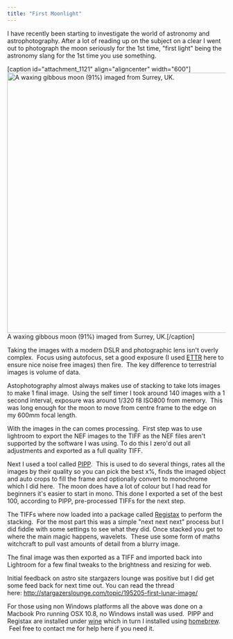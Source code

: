 ```yaml
---
title: "First Moonlight"
---
```

I have recently been starting to investigate the world of astronomy and astrophotography. After a lot of reading up on the subject on a clear I went out to photograph the moon seriously for the 1st time, "first light" being the astronomy slang for the 1st time you use something.

[caption id="attachment_1121" align="aligncenter" width="600"]<a href="http://www.cpearson.me.uk/wp-content/uploads/2013/09/2013-09-16-Moon.jpg"><img class="size-medium wp-image-1121" alt="A waxing gibbous moon (91%) imaged from Surrey, UK." src="http://www.cpearson.me.uk/wp-content/uploads/2013/09/2013-09-16-Moon-600x600.jpg" width="600" height="600" /></a> A waxing gibbous moon (91%) imaged from Surrey, UK.[/caption]

<!--more-->Taking the images with a modern DSLR and photographic lens isn't overly complex.  Focus using autofocus, set a good exposure (I used <a href="http://en.wikipedia.org/wiki/Exposing_to_the_right" target="_blank">ETTR</a> here to ensure nice noise free images) then fire.  The key difference to terrestrial images is volume of data.

Astophotography almost always makes use of stacking to take lots images to make 1 final image.  Using the self timer I took around 140 images with a 1 second interval, exposure was around 1/320 f8 ISO800 from memory.  This was long enough for the moon to move from centre frame to the edge on my 600mm focal length.

With the images in the can comes processing.  First step was to use lightroom to export the NEF images to the TIFF as the NEF files aren't supported by the software I was using. To do this I zero'd out all adjustments and exported as a full quality TIFF.

Next I used a tool called <a href="https://sites.google.com/site/astropipp/" target="_blank">PIPP</a>.  This is used to do several things, rates all the images by their quality so you can pick the best x%, finds the imaged object and auto crops to fill the frame and optionally convert to monochrome which I did here.  The moon does have a lot of colour but I had read for beginners it's easier to start in mono. This done I exported a set of the best 100, according to PIPP, pre-processed TIFFs for the next step.

The TIFFs where now loaded into a package called <a href="http://www.astronomie.be/registax/" target="_blank">Registax</a> to perform the stacking.  For the most part this was a simple "next next next" process but I did fiddle with some settings to see what they did. Once stacked you get to where the main magic happens, wavelets.  These use some form of maths witchcraft to pull vast amounts of detail from a blurry image.

The final image was then exported as a TIFF and imported back into Lightroom for a few final tweaks to the brightness and resizing for web.

Initial feedback on astro site stargazers lounge was positive but I did get some feed back for next time out. You can read the thread here: <a href="http://stargazerslounge.com/topic/195205-first-lunar-image/">http://stargazerslounge.com/topic/195205-first-lunar-image/</a>

For those using non Windows platforms all the above was done on a Macbook Pro running OSX 10.8, no Windows install was used.  PIPP and Registax are installed under <a href="http://www.winehq.org/" target="_blank">wine</a> which in turn I installed using <a href="http://brew.sh/" target="_blank">homebrew</a>.  Feel free to contact me for help here if you need it.
